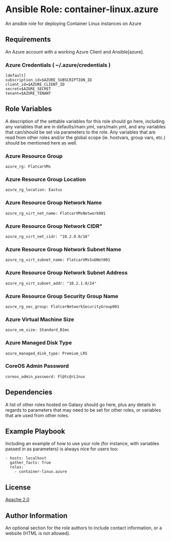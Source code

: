 # Ansible Role: container-linux.azure

An ansible role for deploying Container Linux instances on Azure

## Requirements

An Azure account with a working Azure Client and Ansible[azure].

### Azure Credentials ( ~/.azure/credentials )

```
[default]
subscription_id=$AZURE_SUBSCRIPTION_ID
client_id=$AZURE_CLIENT_ID
secret=$AZURE_SECRET
tenant=$AZURE_TENANT
```


## Role Variables

A description of the settable variables for this role should go here, including any variables that are in defaults/main.yml, vars/main.yml, and any variables that can/should be set via parameters to the role. Any variables that are read from other roles and/or the global scope (ie. hostvars, group vars, etc.) should be mentioned here as well.

### Azure Resource Group

```
azure_rg: FlatcarVMs
```

### Azure Resource Group Location

```
azure_rg_location: Eastus
```

### Azure Resource Group Network Name

```
azure_rg_virt_net_name: FlatcarVMsNetwork001
```

### Azure Resource Group Network CIDR"

```
azure_rg_virt_net_cidr: "10.2.0.0/16"
```

### Azure Resource Group Network Subnet Name

```
azure_rg_virt_subnet_name: FlatcarVMsSubNet001
```

### Azure Resource Group Network Subnet Address

```
azure_rg_virt_subnet_addr: "10.2.1.0/24"
```

### Azure Resource Group Security Group Name

```
azure_rg_sec_group: FlatcarNetworkSecurityGroup001
```

### Azure Virtual Machine Size

```
azure_vm_size: Standard_B1ms
```

### Azure Managed Disk Type

```
azure_managed_disk_type: Premium_LRS
```

### CoreOS Admin Password

```
coreos_admin_password: Fl@tc@rL1nux
```

## Dependencies

A list of other roles hosted on Galaxy should go here, plus any details in regards to parameters that may need to be set for other roles, or variables that are used from other roles.

## Example Playbook

Including an example of how to use your role (for instance, with variables passed in as parameters) is always nice for users too:

```
- hosts: localhost
  gather_facts: True
  roles:
    - container-linux.azure
```

## License

[Apache 2.0](./LICENSE)

Author Information
------------------

An optional section for the role authors to include contact information, or a website (HTML is not allowed).
